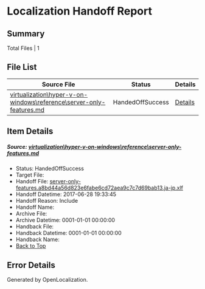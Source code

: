 # <a name='report-top'></a> Localization Handoff Report

## Summary
 Total Files | 1

## File List
 Source File | Status | Details 
 ----------- | ------ | ------- 
 [virtualization\hyper-v-on-windows\reference\server-only-features.md](https://github.com/Microsoft/Virtualization-Documentation-Private/blob/8e0d16839048cfc31253f0eb028ce17d30dbe88b/virtualization/hyper-v-on-windows/reference/server-only-features.md) | HandedOffSuccess | [Details](#dba7da05a372018e2b5c2bac8f887b53dfb6cf91210)

## Item Details
##### <a name='dba7da05a372018e2b5c2bac8f887b53dfb6cf91210'></a> Source: [virtualization\hyper-v-on-windows\reference\server-only-features.md](https://github.com/Microsoft/Virtualization-Documentation-Private/blob/8e0d16839048cfc31253f0eb028ce17d30dbe88b/virtualization/hyper-v-on-windows/reference/server-only-features.md)
* Status: HandedOffSuccess
* Target File: 
* Handoff File: [server-only-features.a8bd44a56d823e6fabe6cd72aea9c7c7d69bab13.ja-jp.xlf](https://github.com/Microsoft/Virtualization-Documentation-Private.handoff/blob/26f9a77b1e732680078bf2ec3fa8e519bc631ab4/ol-handoff/Microsoft/Virtualization-Documentation-Private.ja-jp/live/server-only-features.a8bd44a56d823e6fabe6cd72aea9c7c7d69bab13.ja-jp.xlf)
* Handoff Datetime: 2017-06-28 19:33:45
* Handoff Reason: Include
* Handoff Name: 
* Archive File: 
* Archive Datetime: 0001-01-01 00:00:00
* Handback File: 
* Handback Datetime: 0001-01-01 00:00:00
* Handback Name: 
* [Back to Top](#report-top)


## Error Details

Generated by OpenLocalization.
